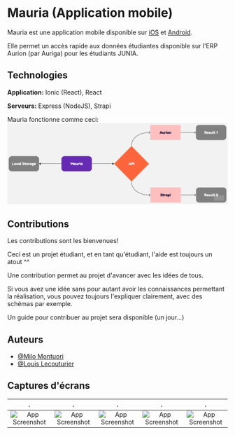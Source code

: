 
# Mauria (Application mobile)

Mauria est une application mobile disponible sur [iOS](https://apps.apple.com/fr/app/mauria/id6444381612) et [Android](https://play.google.com/store/apps/details?id=io.ionic.mauria).

Elle permet un accès rapide aux données étudiantes disponible sur l'ERP Aurion (par Auriga) pour les étudiants JUNIA.



## Technologies


**Application:** Ionic (React), React

**Serveurs:** Express (NodeJS), Strapi

Mauria fonctionne comme ceci:
![Structure de Mauria](./MauriaStruct.jpg)

## Contributions

Les contributions sont les bienvenues!

Ceci est un projet étudiant, et en tant qu'étudiant, l'aide est toujours un atout ^^

Une contribution permet au projet d'avancer avec les idées de tous. 

Si vous avez une idée sans pour autant avoir les connaissances permettant la réalisation, vous pouvez toujours l'expliquer clairement, avec des schémas par exemple.

Un guide pour contribuer au projet sera disponible (un jour...)
## Auteurs

- [@Milo Montuori](https://www.github.com/MylowMntr)
- [@Louis Lecouturier](https://www.github.com/LouisLecouturier)



## Captures d'écrans


.            |  .            |.            |  .            | .
:-------------------------:|:-------------------------:|:-------------------------:|:-------------------------:|:-------------------------:
![App Screenshot](https://play-lh.googleusercontent.com/2ibzBjTCktOaHGWWHGq3Oj8x3L3OIhvlIUExQ9bYxUMGoK0RgNLPL3f67aoExv5X5Q)  |  ![App Screenshot](https://play-lh.googleusercontent.com/CqowCgtuh99Nnl2OSTaySW35h_axsad_pz72tgZxY_ePL4eGTdF4hl0hZCMBRZ50e0Y) | ![App Screenshot](https://play-lh.googleusercontent.com/HGsj1Gs7fn3W1yvHN5IzR4S_qWFKGmW_j_v6tD6Hv9NqCV4YdWsLi3K8sOuJGIvs5A) | ![App Screenshot](https://play-lh.googleusercontent.com/M77Jkz0zJM2XHETyB_J8lae-DzGEBQnRupVjWg_w2mdi1eJ0w5ayw_ajn15UAkbMSA) |![App Screenshot](https://play-lh.googleusercontent.com/c21Tx2PofYcO9Ckpv2FPRdNZdRgEwVyWzF_dBwHlC6bQw6CDQiW0Wp0vJYFcGeO6Qyc)

